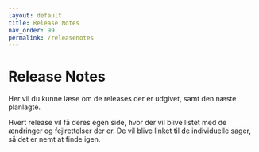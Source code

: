 ```yaml
---
layout: default
title: Release Notes
nav_order: 99
permalink: /releasenotes
---
```


# Release Notes

Her vil du kunne læse om de releases der er udgivet, samt den næste planlagte.

Hvert release vil få deres egen side, hvor der vil blive listet med de ændringer og fejlrettelser der er.
De vil blive linket til de individuelle sager, så det er nemt at finde igen.
